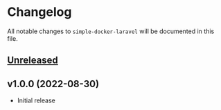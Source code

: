 # Changelog

All notable changes to `simple-docker-laravel` will be documented in this file.

## [Unreleased](https://github.com/allysonsilva/simple-docker-laravel/compare/v1.0.0...1.x)

## v1.0.0 (2022-08-30)

- Initial release
